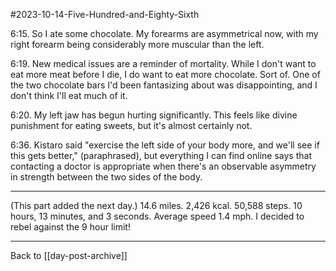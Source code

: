 #2023-10-14-Five-Hundred-and-Eighty-Sixth

6:15.  So I ate some chocolate.  My forearms are asymmetrical now, with my right forearm being considerably more muscular than the left.

6:19.  New medical issues are a reminder of mortality.  While I don't want to eat more meat before I die, I do want to eat more chocolate.  Sort of.  One of the two chocolate bars I'd been fantasizing about was disappointing, and I don't think I'll eat much of it.

6:20.  My left jaw has begun hurting significantly.  This feels like divine punishment for eating sweets, but it's almost certainly not.

6:36.  Kistaro said "exercise the left side of your body more, and we'll see if this gets better," (paraphrased), but everything I can find online says that contacting a doctor is appropriate when there's an observable asymmetry in strength between the two sides of the body.

---
(This part added the next day.)  14.6 miles.  2,426 kcal.  50,588 steps.  10 hours, 13 minutes, and 3 seconds.  Average speed 1.4 mph.  I decided to rebel against the 9 hour limit!

---
Back to [[day-post-archive]]